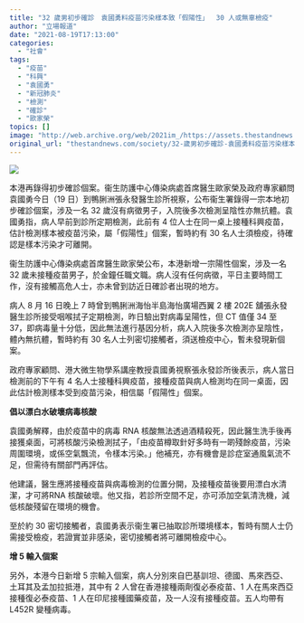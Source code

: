 ```yaml
---
title: "32 歲男初步確診　袁國勇料疫苗污染樣本致「假陽性」　 30 人或無辜檢疫"
author: "立場報道"
date: "2021-08-19T17:13:00"
categories:
  - "社會"
tags:
  - "疫苗"
  - "科興"
  - "袁國勇"
  - "新冠肺炎"
  - "檢測"
  - "確診"
  - "歐家榮"
topics: []
image: "http://web.archive.org/web/2021im_/https://assets.thestandnews.com/media/photos/20210503-11_M7IKs.png"
original_url: "thestandnews.com/society/32-歲男初步確診-袁國勇料疫苗污染樣本致假陽性-30-人或無辜檢疫"
---
```

![](http://web.archive.org/web/2021im_/https://assets.thestandnews.com/media/photos/20210503-11_M7IKs.png)

本港再錄得初步確診個案。衞生防護中心傳染病處首席醫生歐家榮及政府專家顧問袁國勇今日（19 日）到鴨脷洲張永發醫生診所視察，公布衞生署錄得一宗本地初步確診個案，涉及一名 32 歲沒有病徵男子，入院後多次檢測呈陰性亦無抗體。袁國勇指，病人早前到診所定期檢測，此前有 4 位人士在同一桌上接種科興疫苗，估計檢測樣本被疫苗污染，屬「假陽性」個案，暫時約有 30 名人士須檢疫，待確認是樣本污染才可離開。

衞生防護中心傳染病處首席醫生歐家榮公布，本港新增一宗陽性個案，涉及一名 32 歲未接種疫苗男子，於金鐘任職文職。病人沒有任何病徵，平日主要時間工作，沒有接觸高危人士，亦未曾到訪近日確診者出現的地方。

病人 8 月 16 日晚上 7 時曾到鴨脷洲海怡半島海怡廣場西翼 2 樓 202E 舖張永發醫生診所接受咽喉拭子定期檢測，昨日驗出對病毒呈陽性，但 CT 值僅 34 至 37，即病毒量十分低，因此無法進行基因分析，病人入院後多次檢測亦呈陰性，體內無抗體，暫時約有 30 名人士列密切接觸者，須送檢疫中心，暫未發現新個案。

政府專家顧問、港大微生物學系講座教授袁國勇視察張永發診所後表示，病人當日檢測前的下午有 4 名人士接種科興疫苗，接種疫苗與病人檢測均在同一桌面，因此估計檢測樣本受到疫苗污染，相信屬「假陽性」個案。

**倡以漂白水破壞病毒核酸**

袁國勇解釋，由於疫苗中的病毒 RNA 核酸無法透過酒精殺死，因此醫生洗手後再接獲桌面，可將核酸污染檢測拭子，「由疫苗樽取針好多時有一啲殘餘疫苗，污染周圍環境，或係空氣飄流，令樣本污染。」他補充，亦有機會是診症室通風氣流不足，但需待有關部門再評估。

他建議，醫生應將接種疫苗與病毒檢測的位置分開，及接種疫苗後要用漂白水清潔，才可將RNA 核酸破壞。他又指，若診所空間不足，亦可添加空氣清洗機，減低核酸殘留在環境的機會。

至於約 30 密切接觸者，袁國勇表示衞生署已抽取診所環境樣本，暫時有關人士仍需接受檢疫，若證實並非感染，密切接觸者將可離開檢疫中心。

**增 5 輸入個案**

另外，本港今日新增 5 宗輸入個案，病人分別來自巴基訓坦、德國、馬來西亞、土耳其及孟加拉抵港，其中有 2 人曾在香港接種兩劑復必泰疫苗、1 人在馬來西亞接種復必泰疫苗、1 人在印尼接種國藥疫苗，及一人沒有接種疫苗。五人均帶有 L452R 變種病毒。